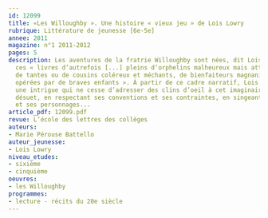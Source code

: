 ```yaml
---
id: 12099
title: «Les Willoughby ». Une histoire « vieux jeu » de Lois Lowry
rubrique: Littérature de jeunesse [6e-5e]
annee: 2011
magazine: n°1 2011-2012
pages: 5
description: Les aventures de la fratrie Willoughby sont nées, dit Lois Lowry, de
  ces « livres d’autrefois [...] pleins d’orphelins malheureux mais attachants, d’oncles,
  de tantes ou de cousins coléreux et méchants, de bienfaiteurs magnanimes et de transformations
  opérées par de braves enfants ». À partir de ce cadre narratif, Lois Lowry construit
  une intrigue qui ne cesse d’adresser des clins d’oeil à cet imaginaire romanesque
  désuet, en respectant ses conventions et ses contraintes, en singeant ses situations
  et ses personnages...
article_pdf: 12099.pdf
revue: L’école des lettres des collèges
auteurs:
- Marie Pérouse Battello
auteur_jeunesse:
- Lois Lowry
niveau_etudes:
- sixième
- cinquième
oeuvres:
- les Willoughby
programmes:
- lecture - récits du 20e siècle
---
```

